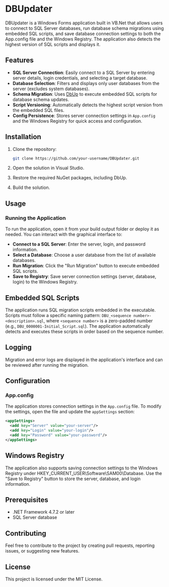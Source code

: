 # DBUpdater

DBUpdater is a Windows Forms application built in VB.Net that allows users to connect to SQL Server databases, run database schema migrations using embedded SQL scripts, and save database connection settings to both the App.config file and the Windows Registry. The application also detects the highest version of SQL scripts and displays it.

## Features

- **SQL Server Connection**: Easily connect to a SQL Server by entering server details, login credentials, and selecting a target database.
- **Database Selection**: Filters and displays only user databases from the server (excludes system databases).
- **Schema Migration**: Uses [DbUp](https://dbup.github.io/) to execute embedded SQL scripts for database schema updates.
- **Script Versioning**: Automatically detects the highest script version from the embedded SQL files.
- **Config Persistence**: Stores server connection settings in `App.config` and the Windows Registry for quick access and configuration.

## Installation

1. Clone the repository:
    ```bash
    git clone https://github.com/your-username/DBUpdater.git
    ```

2. Open the solution in Visual Studio.

3. Restore the required NuGet packages, including DbUp.

4. Build the solution.

## Usage

### Running the Application

To run the application, open it from your build output folder or deploy it as needed. You can interact with the graphical interface to:

- **Connect to a SQL Server**: Enter the server, login, and password information.
- **Select a Database**: Choose a user database from the list of available databases.
- **Run Migration**: Click the "Run Migration" button to execute embedded SQL scripts.
- **Save to Registry**: Save server connection settings (server, database, login) to the Windows Registry.

## Embedded SQL Scripts

The application runs SQL migration scripts embedded in the executable. Scripts must follow a specific naming pattern: `DBU_<sequence number>-<description>.sql`, where `<sequence number>` is a zero-padded number (e.g., `DBU_0000001-Initial_Script.sql`). The application automatically detects and executes these scripts in order based on the sequence number.

## Logging

Migration and error logs are displayed in the application's interface and can be reviewed after running the migration.

## Configuration

### App.config

The application stores connection settings in the `App.config` file. To modify the settings, open the file and update the `appSettings` section:

```xml
<appSettings>
  <add key="Server" value="your-server"/>
  <add key="Login" value="your-login"/>
  <add key="Password" value="your-password"/>
</appSettings>
```

## Windows Registry
The application also supports saving connection settings to the Windows Registry under HKEY_CURRENT_USER\Software\SAM00\Database. Use the "Save to Registry" button to store the server, database, and login information.

## Prerequisites
- .NET Framework 4.7.2 or later
- SQL Server database

## Contributing
Feel free to contribute to the project by creating pull requests, reporting issues, or suggesting new features.

## License
This project is licensed under the MIT License.
